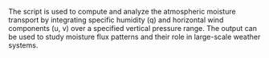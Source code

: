 The script is used to compute and analyze the atmospheric moisture transport by integrating specific humidity (q) and horizontal wind components (u, v) over a specified vertical pressure range.
The output can be used to study moisture flux patterns and their role in large-scale weather systems.
